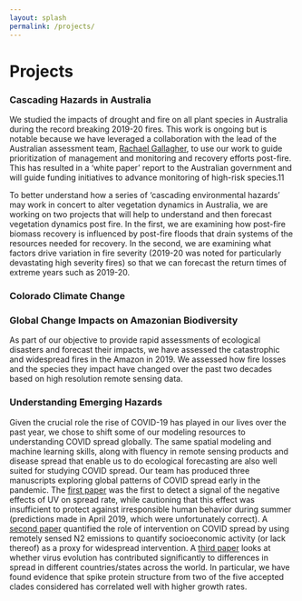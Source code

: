 ```yaml
---
layout: splash
permalink: /projects/
---
```


# Projects

### Cascading Hazards in Australia
We studied the impacts of drought and fire on all plant species in Australia during the record breaking 2019-20 fires. This work is ongoing but is notable because we have leveraged a collaboration with the lead of the Australian assessment team, <a href = "https://researchers.mq.edu.au/en/persons/rachael-gallagher">Rachael Gallagher</a>, to use our work to guide prioritization of management and monitoring and recovery efforts post-fire. This has resulted in a ‘white paper’ report to the Australian government and will guide funding initiatives to advance monitoring of high-risk species.11

To better understand how a series of ‘cascading environmental hazards’ may work in concert to alter vegetation dynamics in Australia, we are working on two projects that will help to understand and then forecast vegetation dynamics post fire. In the first, we are examining how post-fire biomass recovery is influenced by post-fire floods that drain systems of the resources needed for recovery. In the second, we are examining what factors drive variation in fire severity (2019-20 was noted for particularly devastating high severity fires) so that we can forecast the return times of extreme years such as 2019-20. 

### Colorado Climate Change

### Global Change Impacts on Amazonian Biodiversity
As part of our objective to provide rapid assessments of ecological disasters and forecast their impacts, we have assessed the catastrophic and widespread fires in the Amazon in 2019. We assessed how fire losses and the species they impact have changed over the past two decades based on high resolution remote sensing data. 

### Understanding Emerging Hazards
Given the crucial role the rise of COVID-19 has played in our lives over the past year, we chose to shift some of our modeling resources to understanding COVID spread globally. The same spatial modeling and machine learning skills, along with fluency in remote sensing products and disease spread that enable us to do ecological forecasting are also well suited for studying COVID spread. Our team has produced three manuscripts exploring global patterns of COVID spread early in the pandemic. The <a href = "https://www.pnas.org/content/117/44/27456.abstract">first paper</a> was the first to detect a signal of the negative effects of UV on spread rate, while cautioning that this effect was insufficient to protect against irresponsible human behavior during summer (predictions made in April 2019, which were unfortunately correct). A <a href = "https://www.sciencedirect.com/science/article/pii/S0048969720349305">second paper</a> quantified the role of intervention on COVID spread by using remotely sensed N2 emissions to quantify socioeconomic activity (or lack thereof) as a proxy for widespread intervention. A <a href = "https://www.medrxiv.org/content/10.1101/2020.09.29.20202416v1">third paper</a> looks at whether virus evolution has contributed significantly to differences in spread in different countries/states across the world. In particular, we have found evidence that spike protein structure from two of the five accepted clades considered has correlated well with higher growth rates.
